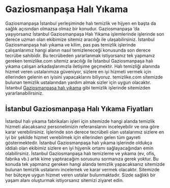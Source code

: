 # Gaziosmanpaşa Halı Yıkama 
Gaziosmanpaşa İstanbul yerleşiminde halı temizlik ve hijyen en başta da sağlık açısından olmazsa olmaz bir konudur. Gaziosmanpaşa ’da yaşıyorsanız İstanbul Gaziosmanpaşa Halı Yıkama işlemlerinde işlerinde son derece uzman olan ekibimize sitemiz aracılığı ile ulaşabilirsiniz. İstanbul Gaziosmanpaşa halı yıkama ve kilim, pas pas temizlik işlerinde çalışanlarımız hangi alanın nasıl temizleneceği konusunda son derece tecrübe sahibidir. Bu tecrübeden yararlanmak istiyorsanız tek yapmanız gereken temizlike.com sitemiz aracılığı ile İstanbul Gaziosmanpaşa halı yıkama çalışan arkadaşlarımızla iletişime geçmektir. Halı temizliği alanında hizmet veren ustalarımıza güveniyor, sizlere en iyi hizmeti vermek için ellerinden gelenin en iyisini yapacaklarını biliyoruz.
temizlike.com sitemizde bulunan temizlik ustalarından yardım almak sizler için uygun olacaktır. İstanbul [Gaziosmanpaşa halı yıkama](https://www.temizlike.com/gaziosmanpasa/)  gibi temizlik işlerinde sitemizden yararlanabilirsiniz.

## İstanbul Gaziosmanpaşa Halı Yıkama Fiyatları

İstanbul halı yıkama fabrikaları işleri için sitemizde hangi alanda temizlik hizmeti alacaksanız personelimizin referanslarını inceleyebilir ve ona göre karar verebilirsiniz. İşlerinde son derece tecrübeli olan ustalarımız sizlere en iyi bir şekilde hizmet verebilmek için ellerinden gelen tüm gayreti göstermektedir. İstanbul Gaziosmanpaşa halı yıkama işlerinde oldukça iddialı olan ekibimiz sizlere en iyi hijyenik ortamı sağlayacağından emin olabilirsiniz.
İstanbul Gaziosmanpaşa halı temizleme ve yıkama (ev, ofis, fabrika vb.) artık kime yaptıracağım sorusunu sormanıza gerek yoktur. Bu konuda tek yapmanız gereken hangi alanda temizlik yapacaksanız sitemizde bulunan temizlik ustalarını incelemek ve karar vermek olacaktır. Sitemizde her bütçeye uygun hizmet veren ustalar bulunmaktadır. Sizde sağlıklı bir yaşam alanı oluşturmak istiyorsanız sitemizi ziyaret edin.
